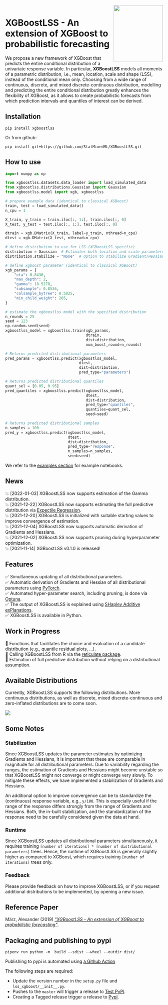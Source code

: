 <img align="right" width="156.5223" height="181.3" src="../master/figures/XGBoostLSS_inv.png">

# XGBoostLSS - An extension of XGBoost to probabilistic forecasting
We propose a new framework of XGBoost that predicts the entire conditional distribution of a univariate response variable. In particular, **XGBoostLSS** models all moments of a parametric distribution, i.e., mean, location, scale and shape (LSS), instead of the conditional mean only. Choosing from a wide range of continuous, discrete, and mixed discrete-continuous distribution, modelling and predicting the entire conditional distribution greatly enhances the flexibility of XGBoost, as it allows to create probabilistic forecasts from which prediction intervals and quantiles of interest can be derived.


## Installation
```shell
pip install xgboostlss
```

Or from github:
```shell
pip install git+https://github.com/StatMixedML/XGBoostLSS.git
```
## How to use

```python
import numpy as np

from xgboostlss.datasets.data_loader import load_simulated_data
from xgboostlss.distributions.Gaussian import Gaussian
from xgboostlss.model import xgb, xgboostlss

# prepare example data (identical to classical XGBoost)
train, test = load_simulated_data()
n_cpu = 1

X_train, y_train = train.iloc[:, 1:], train.iloc[:, 0]
X_test, y_test = test.iloc[:, 1:], test.iloc[:, 0]

dtrain = xgb.DMatrix(X_train, label=y_train, nthread=n_cpu)
dtest = xgb.DMatrix(X_test, nthread=n_cpu)

# define distribution to use for LSS (XGBoostLSS specific)
distribution = Gaussian  # Estimates both location and scale parameters of the Gaussian simultaneously.
distribution.stabilize = "None"  # Option to stabilize Gradient/Hessian. Options are "None", "MAD", "L2"

# define xgboost parameter (identical to classical XGBoost)
xgb_params = {
    "eta": 0.8430,
    "max_depth": 2,
    "gamma": 18.5278,
    "subsample": 0.8536,
    "colsample_bytree": 0.5825,
    "min_child_weight": 205,
}

# estimate the xgboostlss model with the specified distribution
n_rounds = 25
seed = 123
np.random.seed(seed)
xgboostlss_model = xgboostlss.train(xgb_params,
                                    dtrain,
                                    dist=distribution,
                                    num_boost_round=n_rounds)

# Returns predicted distributional parameters
pred_params = xgboostlss.predict(xgboostlss_model,
                                 dtest,
                                 dist=distribution,
                                 pred_type="parameters")

# Returns predicted distributional quantiles
quant_sel = [0.05, 0.95]
pred_quantiles = xgboostlss.predict(xgboostlss_model,
                                    dtest,
                                    dist=distribution,
                                    pred_type="quantiles",
                                    quantiles=quant_sel,
                                    seed=seed)

# Returns predicted distributional samples
n_samples = 100
pred_y = xgboostlss.predict(xgboostlss_model,
                            dtest,
                            dist=distribution,
                            pred_type="response",
                            n_samples=n_samples,
                            seed=seed)

```

We refer to the [examples section](https://github.com/StatMixedML/XGBoostLSS/tree/master/examples) for example notebooks.

## News
:boom: [2022-01-03] XGBoostLSS now supports estimation of the Gamma distribution. <br/>
:boom: [2021-12-22] XGBoostLSS now supports estimating the full predictive distribution via [Expectile Regression](https://epub.ub.uni-muenchen.de/31542/1/1471082x14561155.pdf). <br/>
:boom: [2021-12-20] XGBoostLSS is initialized with suitable starting values to improve convergence of estimation. <br/>
:boom: [2021-12-04] XGBoostLSS now supports automatic derivation of Gradients and Hessians. <br/>
:boom: [2021-12-02] XGBoostLSS now supports pruning during hyperparameter optimization. <br/>
:boom: [2021-11-14] XGBoostLSS v0.1.0 is released!

## Features
:white_check_mark: Simultaneous updating of all distributional parameters. <br/>
:white_check_mark: Automatic derivation of Gradients and Hessian of all distributional parameters using [PyTorch](https://pytorch.org/docs/stable/autograd.html). <br/>
:white_check_mark: Automated hyper-parameter search, including pruning, is done via [Optuna](https://optuna.org/). <br/>
:white_check_mark: The output of XGBoostLSS is explained using [SHapley Additive exPlanations](https://github.com/slundberg/shap). <br/>
:white_check_mark: XGBoostLSS is available in Python. <br/>

## Work in Progress
:construction: Functions that facilitates the choice and evaluation of a candidate distribution (e.g., quantile residual plots, ...). <br/>
:construction: Calling XGBoostLSS from R via the [reticulate package](https://rstudio.github.io/reticulate/). <br/>
:construction: Estimation of full predictive distribution without relying on a distributional assumption.  <br/>
 
## Available Distributions
Currently, XGBoostLSS supports the following distributions. More continuous distributions, as well as discrete, mixed discrete-continuous and zero-inflated distributions are to come soon.

<img align="center" src="../master/figures/distr.png">

## Some Notes
### Stabilization
Since XGBoostLSS updates the parameter estimates by optimizing Gradients and Hessians, it is important that these are comparable in magnitude for all distributional parameters. Due to variability regarding the ranges, the estimation of Gradients and Hessians might become unstable so that XGBoostLSS might not converge or might converge very slowly. To mitigate these effects, we have implemented a stabilization of Gradients and Hessians. 

An additional option to improve convergence can be to standardize the (continuous) response variable, e.g., ```y/100```. This is especially useful if the range of the response differs strongly from the range of Gradients and Hessians. Both, the in-built stabilization, and the standardization of the response need to be carefully considered given the data at hand.

### Runtime
Since XGBoostLSS updates all distributional parameters simultaneously, it requires training ```[number of iterations] * [number of distributional parameters]``` trees. Hence, the runtime of XGBoostLSS is generally slightly higher as compared to XGBoost, which requires training ```[number of iterations]``` trees only. 

### Feedback
Please provide feedback on how to improve XGBoostLSS, or if you request additional distributions to be implemented, by opening a new issue.

## Reference Paper
März, Alexander (2019) [*"XGBoostLSS - An extension of XGBoost to probabilistic forecasting"*](https://arxiv.org/abs/1907.03178). 

## Packaging and publishing to pypi
```shell
pipenv run python -m  build --sdist --wheel --outdir dist/
```

Publishing to pypi is automated using [a Github Action](https://github.com/StatMixedML/XGBoostLSS/tree/master.github/workflows/publish-to-pypi.yml)

The following steps are required:

* Update the version number in the `setup.py` file and `lss_xgboost/__init__.py`.
* Pushes to the `master` will trigger a release to [Test PyPI](https://testpypi.python.org/pypi/lss_xgboost).
* Creating a Tagged release trigger a release to [PypI](https://pypi.org/project/lss_xgboost/).
